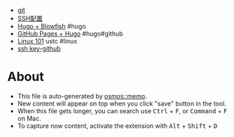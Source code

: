 - [git](https://segmentfault.com/a/1190000022272311)
- [SSH配置](https://developer.aliyun.com/article/1592523)
- [Hugo + Blowfish](https://ghomist.github.io/blog/posts/first-blog/) #hugo
- [GitHub Pages + Hugo](https://krislinzhao.github.io/docs/create-a-wesite-using-github-pages-and-hugo/) #hugo#github
- [Linux 101](https://101.lug.ustc.edu.cn/) ustc #linux
- [ssh key-github](https://blog.csdn.net/weixin_42310154/article/details/118340458)

# About

- This file is auto-generated by [osmos::memo](https://github.com/osmoscraft/osmosmemo).
- New content will appear on top when you click "save" button in the tool.
- When this file gets longer, you can search use <kbd>Ctrl</kbd> + <kbd>F</kbd>, or <kbd>Command</kbd> + <kbd>F</kbd> on Mac.
- To capture now content, activate the extension with <kbd>Alt</kbd> + <kbd>Shift</kbd> + <kbd>D</kbd>
